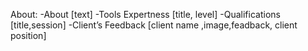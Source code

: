About:
    -About  [text]
    -Tools Expertness  [title, level]
    -Qualifications  [title,session]
    -Client’s Feedback  [client name ,image,feadback, client position]


